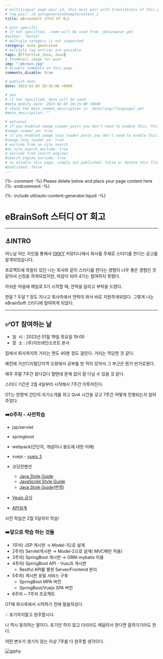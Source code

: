 ```yaml
---
# multilingual page pair id, this must pair with translations of this page. (This name must be unique)
# lng_pair: id_autogeneratedsamplecontent_1
title: eBrainSoft 스터디 OT 회고

# post specific
# if not specified, .name will be used from _data/owner.yml
#author: "Dante"
# multiple category is not supported
category: auto generated
# multiple tag entries are possible
tags: [Effective_Java, Java]
# thumbnail image for post
img: ":ebrain.jpg"
# disable comments on this page
comments_disable: true

# publish date
date: 2023-02-05 20:35:00 +0900

# seo
# if not specified, date will be used.
#meta_modify_date: 2023-02-05 20:35:00 +0900
# check the meta_common_description in _data/lang/[language].yml
#meta_description: ""

# optional
# if you enabled image_viewer_posts you don't need to enable this. This is only if image_viewer_posts = false
#image_viewer_on: true
# if you enabled image_lazy_loader_posts you don't need to enable this. This is only if image_lazy_loader_posts = false
#image_lazy_loader_on: true
# exclude from on site search
#on_site_search_exclude: true
# exclude from search engines
#search_engine_exclude: true
# to disable this page, simply set published: false or delete this file
#published: false
---
```

{%- comment -%} Please delete below and place your page content here {%- endcomment -%}

{%- include util/auto-content-generator.liquid -%}

<!-- outline-start -->


# eBrainSoft 스터디 OT 회고

---

## ⚓️**INTRO**

어느날 아는 지인을 통해서 [OKKY](https://okky.kr) 커뮤티니에서 회사를 주체로 스터디를 한다는 공고를 알게되었습니다.

프로젝트에 목말라 있던 나는 회사와 같이 스터디를 한다는 경험이 너무 좋은 경험인 것같아서 신청을 하게되었지만, 마감이 되어 4기는 참여하지 못했다.

아쉬운 마음에 메일로 5기 시작할 때, 연락을 달라고 부탁을 드렸다.

한달 ? 두달 ? 정도 지나고 회사측에서 연락이 와서 바로 지원하게되었다. 그렇게 나는 eBrainSoft 스터디에 참여하게 되었다.

---

## ✅OT 참여하는 날

- 일  시 : 2023년 01월 19일 목요일 19:00
- 장  소 : (주)이브레인소프트 본사

집에서 회사까지의 거리는 편도 40분 정도 걸린다. 거리는 적당한 것 같다.

예전에 가산디지털단지역 오랑에서 공부를 한 적이 있어서 그 부근은 뭔가 반가로웠다.

매주 주말 7주간 왔다갔다 할텐데 문제 없이 잘 다닐 수 있을 것 같다.

스터디 기간은 2월 4일부터 시작해서 7주간 이루어진다.

OT는 한명씩 간단히 자기소개를 하고 QnA 시간을 갖고 7주간 어떻게 진행되는지 알려주었다.

### ➡️0주차 - 사전학습

- jsp/servlet
- springboot
- webpack(간단히, 개념이나 용도에 대한 이해)
- vuejs - [vuejs 3](http://v3-docs.vuejs-korea.org)

- 코딩컨벤션
  - [Java Style Guide](https://google.github.io/styleguide/javaguide.html)
  - [JavaScript Style Guide](https://google.github.io/styleguide/jsguide.html)
  - [Java Style Guide(번역)](https://newwisdom.tistory.com/96)

- [Veujs 공식](https://vuejs.org/guide/introduction.html)
- [API설계](https://learn.microsoft.com/ko-kr/azure/architecture/best-practices/api-design)

사전 학습은 2월 5일까지 학습!

### ➡️앞으로 학습 하는 것들

- 1주차) JSP 게시판 → Model-1으로 설계
- 2주차) Servlet게시판 → Model-2으로 설계( MVC패턴 적용)
- 3주차) SpringBoot 게시판 → ORM-mybatis 이용
- 4주차) SpringBoot API - VueJS 게시판
  - Restful API를 통한 Server/Frontend 분리
- 5주차) 게시판 포털 서비스 구축
  - SpringBoot MPA 버전
  - SpringBoot/Vuejs SPA 버전
- 6주차 ~ 7주차 프로젝트

OT때 회사측에서 시작하기 전에 말씀하셨다.

<aside>
💡 포기하지말고 완주합시다.

</aside>

나 역시 동의하는 말이다. 포기만 하지 않고 다리라도 매달려서 한다면 끌려가기라도 한다.

어떤 변수가 생기지 않는 이상 7주를 다 완주할 생각이다.

![giphy](https://user-images.githubusercontent.com/56623911/216816406-1cd45c36-1ddb-4fd0-aab1-27f32518a702.gif)


<!-- outline-end -->
